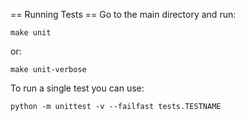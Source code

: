 == Running Tests ==
Go to the main directory and run:

`make unit`

or:

`make unit-verbose`

To run a single test you can use:

`python -m unittest -v --failfast tests.TESTNAME`
